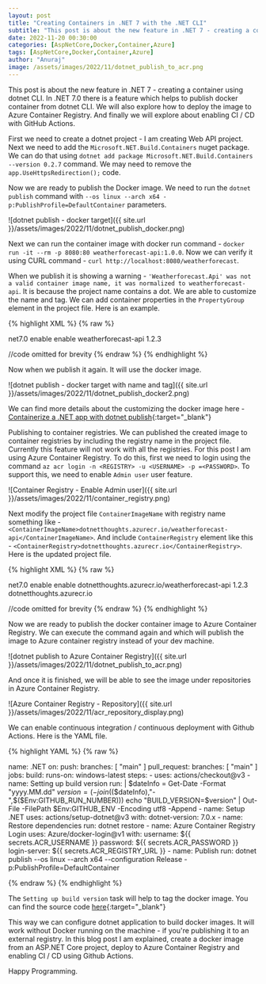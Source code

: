 ```yaml
---
layout: post
title: "Creating Containers in .NET 7 with the .NET CLI"
subtitle: "This post is about the new feature in .NET 7 - creating a container using dotnet CLI."
date: 2022-11-20 00:30:00
categories: [AspNetCore,Docker,Container,Azure]
tags: [AspNetCore,Docker,Container,Azure]
author: "Anuraj"
image: /assets/images/2022/11/dotnet_publish_to_acr.png
---
```


This post is about the new feature in .NET 7 - creating a container using dotnet CLI. In .NET 7.0 there is a feature which helps to publish docker container from dotnet CLI. We will also explore how to deploy the image to Azure Container Registry. And finally we will explore about enabling CI / CD with GitHub Actions.

First we need to create a dotnet project - I am creating Web API project. Next we need to add the `Microsoft.NET.Build.Containers` nuget package. We can do that using `dotnet add package Microsoft.NET.Build.Containers --version 0.2.7` command. We may need to remove the `app.UseHttpsRedirection();` code.

Now we are ready to publish the Docker image. We need to run the `dotnet publish` command with `--os linux --arch x64 -p:PublishProfile=DefaultContainer` parameters.

![dotnet publish - docker target]({{ site.url }}/assets/images/2022/11/dotnet_publish_docker.png)

Next we can run the container image with docker run command - `docker run -it --rm -p 8080:80 weatherforecast-api:1.0.0`. Now we can verify it using CURL command - `curl http://localhost:8080/weatherforecast`.

When we publish it is showing a warning - `'Weatherforecast.Api' was not a valid container image name, it was normalized to weatherforecast-api`. It is because the project name contains a dot. We are able to customize the name and tag. We can add container properties in the `PropertyGroup` element in the project file. Here is an example.

{% highlight XML %}
{% raw %}

<PropertyGroup>
  <TargetFramework>net7.0</TargetFramework>
  <Nullable>enable</Nullable>
  <ImplicitUsings>enable</ImplicitUsings>
  <ContainerImageName>weatherforecast-api</ContainerImageName>
  <ContainerImageTag>1.2.3</ContainerImageTag>
</PropertyGroup>

//code omitted for brevity
{% endraw %}
{% endhighlight %}

Now when we publish it again. It will use the docker image.

![dotnet publish - docker target with name and tag]({{ site.url }}/assets/images/2022/11/dotnet_publish_docker2.png)

We can find more details about the customizing the docker image here - [Containerize a .NET app with dotnet publish](https://learn.microsoft.com/en-us/dotnet/core/docker/publish-as-container?WT.mc_id=DT-MVP-5002040){:target="_blank"}

Publishing to container registries. We can published the created image to container registries by including the registry name in the project file. Currently this feature will not work with all the registries. For this post I am using Azure Container Registry. To do this, first we need to login using the command `az acr login -n <REGISTRY> -u <USERNAME> -p =<PASSWORD>`. To support this, we need to enable `Admin user` user feature.

![Container Registry - Enable Admin user]({{ site.url }}/assets/images/2022/11/container_registry.png)

Next modify the project file `ContainerImageName` with registry name something like - `<ContainerImageName>dotnetthoughts.azurecr.io/weatherforecast-api</ContainerImageName>`. And include `ContainerRegistry` element like this - `<ContainerRegistry>dotnetthoughts.azurecr.io</ContainerRegistry>`. Here is the updated project file.

{% highlight XML %}
{% raw %}

<PropertyGroup>
  <TargetFramework>net7.0</TargetFramework>
  <Nullable>enable</Nullable>
  <ImplicitUsings>enable</ImplicitUsings>
  <ContainerImageName>dotnetthoughts.azurecr.io/weatherforecast-api</ContainerImageName>
  <ContainerImageTag>1.2.3</ContainerImageTag>
  <ContainerRegistry>dotnetthoughts.azurecr.io</ContainerRegistry>
</PropertyGroup>

//code omitted for brevity
{% endraw %}
{% endhighlight %}

Now we are ready to publish the docker container image to Azure Container Registry. We can execute the command again and which will publish the image to Azure container registry instead of your dev machine.

![dotnet publish to Azure Container Registry]({{ site.url }}/assets/images/2022/11/dotnet_publish_to_acr.png)

And once it is finished, we will be able to see the image under repositories in Azure Container Registry.

![Azure Container Registry - Repository]({{ site.url }}/assets/images/2022/11/acr_repository_display.png)

We can enable continuous integration / continuous deployment with Github Actions. Here is the YAML file.

{% highlight YAML %}
{% raw %}

name: .NET
on:
  push:
    branches: [ "main" ]
  pull_request:
    branches: [ "main" ]
jobs:
  build:
    runs-on: windows-latest
    steps:
    - uses: actions/checkout@v3
    - name: Setting up build version
      run: |
        $dateInfo = Get-Date -Format "yyyy.MM.dd"
        $version = (-join($($dateInfo),"-",$($Env:GITHUB_RUN_NUMBER)))
        echo "BUILD_VERSION=$version" | Out-File -FilePath $Env:GITHUB_ENV -Encoding utf8 -Append
    - name: Setup .NET
      uses: actions/setup-dotnet@v3
      with:
        dotnet-version: 7.0.x
    - name: Restore dependencies
      run: dotnet restore
    - name: Azure Container Registry Login
      uses: Azure/docker-login@v1
      with:
        username: ${{ secrets.ACR_USERNAME }}
        password: ${{ secrets.ACR_PASSWORD }}
        login-server: ${{ secrets.ACR_REGISTRY_URL }}
    - name: Publish
      run: dotnet publish --os linux --arch x64 --configuration Release -p:PublishProfile=DefaultContainer

{% endraw %}
{% endhighlight %}

The `Setting up build version` task will help to tag the docker image. You can find the source code [here](https://github.com/anuraj/Weatherforecast.Api){:target="_blank"}

This way we can configure dotnet application to build docker images. It will work without Docker running on the machine - if you're publishing it to an external registry. In this blog post I am explained, create a docker image from an ASP.NET Core project, deploy to Azure Container Registry and enabling CI / CD using Github Actions.

Happy Programming.